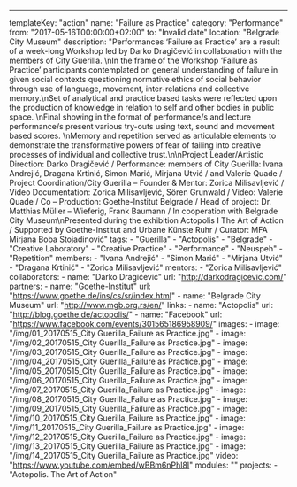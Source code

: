 ---
  templateKey: "action"
  name: "Failure as Practice"
  category: "Performance"
  from: "2017-05-16T00:00:00+02:00"
  to: "Invalid date"
  location: "Belgrade City Museum"
  description: "Performances ‘Failure as Practice’ are a result of a week-long Workshop led by Darko Dragičević in collaboration with the members of City Guerilla. \nIn the frame of the Workshop ‘Failure as Practice’ participants contemplated on general understanding of failure in given social contexts questioning normative ethics of social behavior through use of language, movement, inter-relations and collective memory.\nSet of analytical and practice based tasks were reflected upon the production of knowledge in relation to self and other bodies in public space. \nFinal showing in the format of performance/s and lecture performance/s present various try-outs using text, sound and movement based scores. \nMemory and repetition served as articulable elements to demonstrate the transformative powers of fear of failing into creative processes of individual and collective trust.\n\nProject Leader/Artistic Direction: Darko Dragičević / Performance: members of City Guerilla: Ivana Andrejić, Dragana Krtinić, Simon Marić, Mirjana Utvić / and Valerie Quade / Project Coordination/City Guerilla – Founder & Mentor: Zorica Milisavljević / Video Documentation: Zorica Milisavljević, Sören Grunwald / Video: Valerie Quade / Co – Production: Goethe-Institut Belgrade / Head of project: Dr. Matthias Müller – Wieferig, Frank Baumann / In cooperation with Belgrade City Museum\nPresented during the exhibition Actopolis I The Art of Action / Supported by Goethe-Institut and Urbane Künste Ruhr / Curator: MFA Mirjana Boba Stojadinović"
  tags: 
    - "Guerilla"
    - "Actopolis"
    - "Belgrade"
    - "Creative Laboratory"
    - "Creative Practice"
    - "Performance"
    - "Neuspeh"
    - "Repetition"
  members: 
    - "Ivana Andrejić"
    - "Simon Marić"
    - "Mirjana Utvić"
    - "Dragana Krtinić"
    - "Zorica Milisavljević"
  mentors: 
    - "Zorica Milisavljević"
  collaborators: 
    - 
      name: "Darko Dragičević"
      url: "http://darkodragicevic.com/"
  partners: 
    - 
      name: "Goethe-Institut"
      url: "https://www.goethe.de/ins/cs/sr/index.html"
    - 
      name: "Belgrade City Museum"
      url: "http://www.mgb.org.rs/en/"
  links: 
    - 
      name: "Actopolis"
      url: "http://blog.goethe.de/actopolis/"
    - 
      name: "Facebook"
      url: "https://www.facebook.com/events/301565186958909/"
  images: 
    - 
      image: "/img/01_20170515_City Guerilla_Failure as Practice.jpg"
    - 
      image: "/img/02_20170515_City Guerilla_Failure as Practice.jpg"
    - 
      image: "/img/03_20170515_City Guerilla_Failure as Practice.jpg"
    - 
      image: "/img/04_20170515_City Guerilla_Failure as Practice.jpg"
    - 
      image: "/img/05_20170515_City Guerilla_Failure as Practice.jpg"
    - 
      image: "/img/06_20170515_City Guerilla_Failure as Practice.jpg"
    - 
      image: "/img/07_20170515_City Guerilla_Failure as Practice.jpg"
    - 
      image: "/img/08_20170515_City Guerilla_Failure as Practice.jpg"
    - 
      image: "/img/09_20170515_City Guerilla_Failure as Practice.jpg"
    - 
      image: "/img/10_20170515_City Guerilla_Failure as Practice.jpg"
    - 
      image: "/img/11_20170515_City Guerilla_Failure as Practice.jpg"
    - 
      image: "/img/12_20170515_City Guerilla_Failure as Practice.jpg"
    - 
      image: "/img/13_20170515_City Guerilla_Failure as Practice.jpg"
    - 
      image: "/img/14_20170515_City Guerilla_Failure as Practice.jpg"
  video: "https://www.youtube.com/embed/wBBm6nPhl8I"
  modules: ""
  projects: 
    - "Actopolis. The Art of Action"
